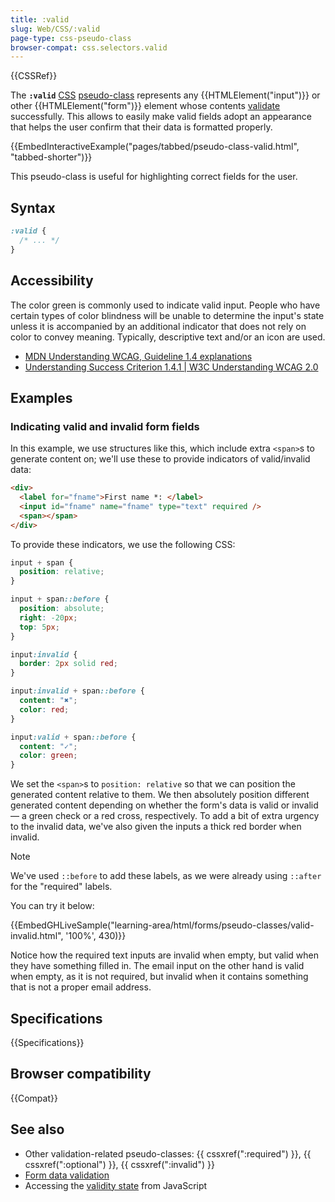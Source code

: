```yaml
---
title: :valid
slug: Web/CSS/:valid
page-type: css-pseudo-class
browser-compat: css.selectors.valid
---
```


{{CSSRef}}

The **`:valid`** [CSS](/en-US/docs/Web/CSS) [pseudo-class](/en-US/docs/Web/CSS/Pseudo-classes) represents any {{HTMLElement("input")}} or other {{HTMLElement("form")}} element whose contents [validate](/en-US/docs/Web/HTML/Constraint_validation) successfully. This allows to easily make valid fields adopt an appearance that helps the user confirm that their data is formatted properly.

{{EmbedInteractiveExample("pages/tabbed/pseudo-class-valid.html", "tabbed-shorter")}}

This pseudo-class is useful for highlighting correct fields for the user.

## Syntax

```css
:valid {
  /* ... */
}
```

## Accessibility

The color green is commonly used to indicate valid input. People who have certain types of color blindness will be unable to determine the input's state unless it is accompanied by an additional indicator that does not rely on color to convey meaning. Typically, descriptive text and/or an icon are used.

- [MDN Understanding WCAG, Guideline 1.4 explanations](/en-US/docs/Web/Accessibility/Guides/Understanding_WCAG/Perceivable#guideline_1.4_make_it_easier_for_users_to_see_and_hear_content_including_separating_foreground_from_background)
- [Understanding Success Criterion 1.4.1 | W3C Understanding WCAG 2.0](https://www.w3.org/TR/UNDERSTANDING-WCAG20/visual-audio-contrast-without-color.html)

## Examples

### Indicating valid and invalid form fields

In this example, we use structures like this, which include extra `<span>`s to generate content on; we'll use these to provide indicators of valid/invalid data:

```html
<div>
  <label for="fname">First name *: </label>
  <input id="fname" name="fname" type="text" required />
  <span></span>
</div>
```

To provide these indicators, we use the following CSS:

```css
input + span {
  position: relative;
}

input + span::before {
  position: absolute;
  right: -20px;
  top: 5px;
}

input:invalid {
  border: 2px solid red;
}

input:invalid + span::before {
  content: "✖";
  color: red;
}

input:valid + span::before {
  content: "✓";
  color: green;
}
```

We set the `<span>`s to `position: relative` so that we can position the generated content relative to them. We then absolutely position different generated content depending on whether the form's data is valid or invalid — a green check or a red cross, respectively. To add a bit of extra urgency to the invalid data, we've also given the inputs a thick red border when invalid.

> [!NOTE]
> We've used `::before` to add these labels, as we were already using `::after` for the "required" labels.

You can try it below:

{{EmbedGHLiveSample("learning-area/html/forms/pseudo-classes/valid-invalid.html", '100%', 430)}}

Notice how the required text inputs are invalid when empty, but valid when they have something filled in. The email input on the other hand is valid when empty, as it is not required, but invalid when it contains something that is not a proper email address.

## Specifications

{{Specifications}}

## Browser compatibility

{{Compat}}

## See also

- Other validation-related pseudo-classes: {{ cssxref(":required") }}, {{ cssxref(":optional") }}, {{ cssxref(":invalid") }}
- [Form data validation](/en-US/docs/Learn_web_development/Extensions/Forms/Form_validation)
- Accessing the [validity state](/en-US/docs/Web/API/ValidityState) from JavaScript
